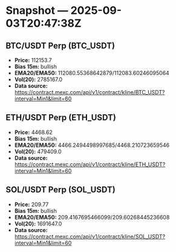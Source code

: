 # Snapshot — 2025-09-03T20:47:38Z

## BTC/USDT Perp (BTC_USDT)
- **Price:** 112153.7
- **Bias 15m:** bullish
- **EMA20/EMA50:** 112080.55368642879/112083.60246095064
- **Vol(20):** 2785167.0
- **Data source:** https://contract.mexc.com/api/v1/contract/kline/BTC_USDT?interval=Min1&limit=60

## ETH/USDT Perp (ETH_USDT)
- **Price:** 4468.62
- **Bias 15m:** bullish
- **EMA20/EMA50:** 4466.2494498997685/4468.210723659546
- **Vol(20):** 479409.0
- **Data source:** https://contract.mexc.com/api/v1/contract/kline/ETH_USDT?interval=Min1&limit=60

## SOL/USDT Perp (SOL_USDT)
- **Price:** 209.77
- **Bias 15m:** bullish
- **EMA20/EMA50:** 209.4167695466099/209.60268445236608
- **Vol(20):** 1691647.0
- **Data source:** https://contract.mexc.com/api/v1/contract/kline/SOL_USDT?interval=Min1&limit=60
